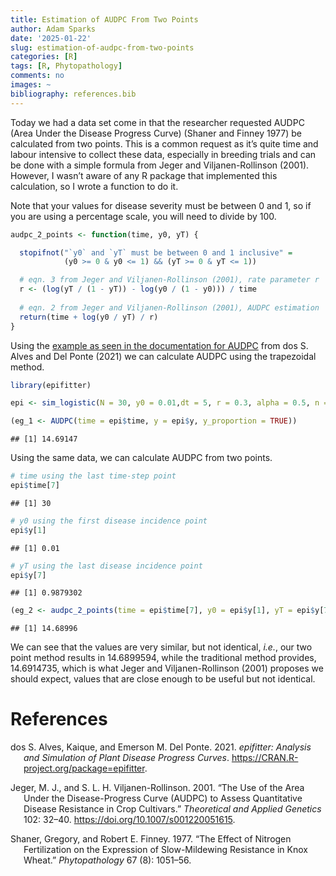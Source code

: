```yaml
---
title: Estimation of AUDPC From Two Points
author: Adam Sparks
date: '2025-01-22'
slug: estimation-of-audpc-from-two-points
categories: [R]
tags: [R, Phytopathology]
comments: no
images: ~
bibliography: references.bib
---
```


Today we had a data set come in that the researcher requested AUDPC (Area Under the Disease Progress Curve) (Shaner and Finney 1977) be calculated from two points.
This is a common request as it’s quite time and labour intensive to collect these data, especially in breeding trials and can be done with a simple formula from Jeger and Viljanen-Rollinson (2001).
However, I wasn’t aware of any R package that implemented this calculation, so I wrote a function to do it.

Note that your values for disease severity must be between 0 and 1, so if you are using a percentage scale, you will need to divide by 100.

``` r
audpc_2_points <- function(time, y0, yT) {

  stopifnot("`y0` and `yT` must be between 0 and 1 inclusive" =
            (y0 >= 0 & y0 <= 1) && (yT >= 0 & yT <= 1))

  # eqn. 3 from Jeger and Viljanen-Rollinson (2001), rate parameter r
  r <- (log(yT / (1 - yT)) - log(y0 / (1 - y0))) / time
  
  # eqn. 2 from Jeger and Viljanen-Rollinson (2001), AUDPC estimation
  return(time + log(y0 / yT) / r)
}
```

Using the [example as seen in the documentation for AUDPC](https://alvesks.github.io/epifitter/reference/AUDPC.html) from dos S. Alves and Del Ponte (2021) we can calculate AUDPC using the trapezoidal method.

``` r
library(epifitter)

epi <- sim_logistic(N = 30, y0 = 0.01,dt = 5, r = 0.3, alpha = 0.5, n = 1)

(eg_1 <- AUDPC(time = epi$time, y = epi$y, y_proportion = TRUE))
```

    ## [1] 14.69147

Using the same data, we can calculate AUDPC from two points.

``` r
# time using the last time-step point
epi$time[7]
```

    ## [1] 30

``` r
# y0 using the first disease incidence point
epi$y[1]
```

    ## [1] 0.01

``` r
# yT using the last disease incidence point
epi$y[7]
```

    ## [1] 0.9879302

``` r
(eg_2 <- audpc_2_points(time = epi$time[7], y0 = epi$y[1], yT = epi$y[7]))
```

    ## [1] 14.68996

We can see that the values are very similar, but not identical, *i.e.*, our two point method results in 14.6899594, while the traditional method provides, 14.6914735, which is what Jeger and Viljanen-Rollinson (2001) proposes we should expect, values that are close enough to be useful but not identical.

# References

<div id="refs" class="references csl-bib-body hanging-indent" entry-spacing="0">

<div id="ref-dosS.Alves2021" class="csl-entry">

dos S. Alves, Kaique, and Emerson M. Del Ponte. 2021. *<span class="nocase">epifitter</span>: Analysis and Simulation of Plant Disease Progress Curves*. <https://CRAN.R-project.org/package=epifitter>.

</div>

<div id="ref-Jeger2001" class="csl-entry">

Jeger, M. J., and S. L. H. Viljanen-Rollinson. 2001. “The Use of the Area Under the Disease-Progress Curve (AUDPC) to Assess Quantitative Disease Resistance in Crop Cultivars.” *Theoretical and Applied Genetics* 102: 32–40. <https://doi.org/10.1007/s001220051615>.

</div>

<div id="ref-Shaner1977" class="csl-entry">

Shaner, Gregory, and Robert E. Finney. 1977. “The Effect of Nitrogen Fertilization on the Expression of Slow-Mildewing Resistance in Knox Wheat.” *Phytopathology* 67 (8): 1051–56.

</div>

</div>
